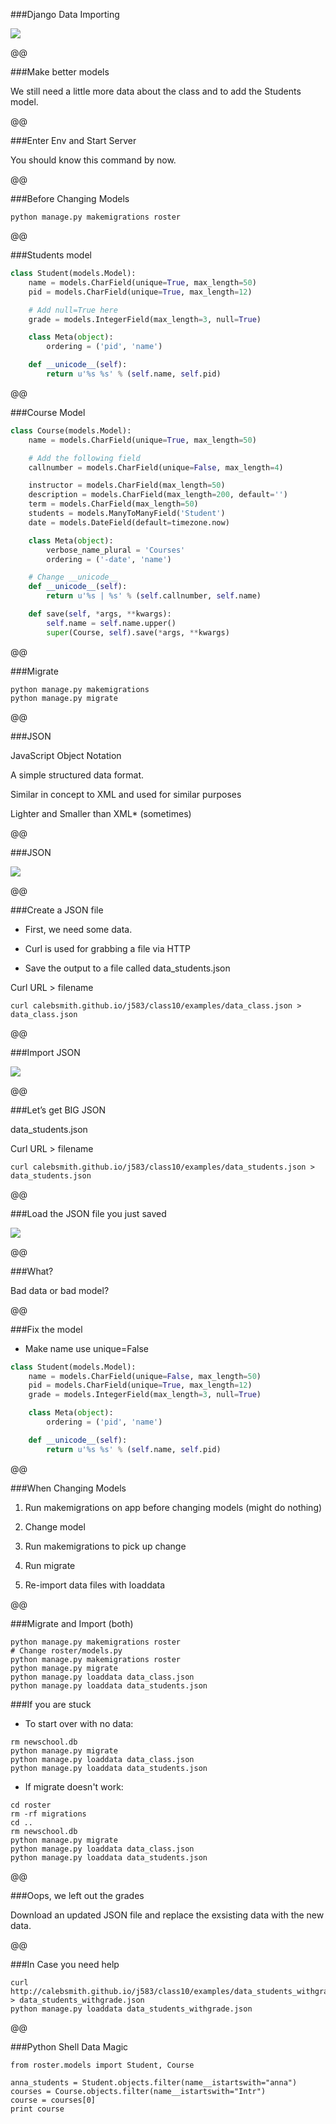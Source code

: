 ###Django Data Importing

![](images/image1.png)

@@

###Make better models

We still need a little more data about the class and to add the Students model.

@@

###Enter Env and Start Server

You should know this command by now.

@@

###Before Changing Models

```
python manage.py makemigrations roster
```

@@

###Students model

```python
class Student(models.Model):
    name = models.CharField(unique=True, max_length=50)
    pid = models.CharField(unique=True, max_length=12)

    # Add null=True here
    grade = models.IntegerField(max_length=3, null=True)

    class Meta(object):
        ordering = ('pid', 'name')

    def __unicode__(self):
        return u'%s %s' % (self.name, self.pid)
```

@@

###Course Model

```python
class Course(models.Model):
    name = models.CharField(unique=True, max_length=50)

    # Add the following field
    callnumber = models.CharField(unique=False, max_length=4)

    instructor = models.CharField(max_length=50)
    description = models.CharField(max_length=200, default='')
    term = models.CharField(max_length=50)
    students = models.ManyToManyField('Student')
    date = models.DateField(default=timezone.now)

    class Meta(object):
        verbose_name_plural = 'Courses'
        ordering = ('-date', 'name')

    # Change __unicode__
    def __unicode__(self):
        return u'%s | %s' % (self.callnumber, self.name)

    def save(self, *args, **kwargs):
        self.name = self.name.upper()
        super(Course, self).save(*args, **kwargs)
```

@@

###Migrate

```
python manage.py makemigrations
python manage.py migrate
```

@@

###JSON

JavaScript Object Notation

A simple structured data format.

Similar in concept to XML and used for similar purposes

Lighter and Smaller than XML\* (sometimes)

@@

###JSON

![](images/image6.png)

@@

###Create a JSON file

* First, we need some data.

* Curl is used for grabbing a file via HTTP

* Save the output to a file called data_students.json

Curl URL > filename

```
curl calebsmith.github.io/j583/class10/examples/data_class.json > data_class.json
```

@@

###Import JSON

![](images/image8.png)

@@

###Let’s get BIG JSON

data_students.json

Curl URL > filename

```
curl calebsmith.github.io/j583/class10/examples/data_students.json > data_students.json
```

@@

###Load the JSON file you just saved

![](images/image10.png)

@@

###What?

Bad data or bad model?

@@

###Fix the model

* Make name use unique=False

```python
class Student(models.Model):
    name = models.CharField(unique=False, max_length=50)
    pid = models.CharField(unique=True, max_length=12)
    grade = models.IntegerField(max_length=3, null=True)

    class Meta(object):
        ordering = ('pid', 'name')

    def __unicode__(self):
        return u'%s %s' % (self.name, self.pid)
```

@@

###When Changing Models

1. Run makemigrations on app before changing models (might do nothing)

1. Change model

1. Run makemigrations to pick up change

1. Run migrate

1. Re-import data files with loaddata

@@

###Migrate and Import (both)

```shell
python manage.py makemigrations roster
# Change roster/models.py
python manage.py makemigrations roster
python manage.py migrate
python manage.py loaddata data_class.json
python manage.py loaddata data_students.json
```


###If you are stuck

* To start over with no data:

```
rm newschool.db
python manage.py migrate
python manage.py loaddata data_class.json
python manage.py loaddata data_students.json
```


* If migrate doesn't work:

```
cd roster
rm -rf migrations
cd ..
rm newschool.db
python manage.py migrate
python manage.py loaddata data_class.json
python manage.py loaddata data_students.json

```

@@

###Oops, we left out the grades

Download an updated JSON file and replace the exsisting data with the new data.

@@

###In Case you need help

```
curl http://calebsmith.github.io/j583/class10/examples/data_students_withgrade.json > data_students_withgrade.json
python manage.py loaddata data_students_withgrade.json
```

@@

###Python Shell Data Magic

```
from roster.models import Student, Course

anna_students = Student.objects.filter(name__istartswith="anna")
courses = Course.objects.filter(name__istartswith="Intr")
course = courses[0]
print course
```

